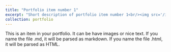 ```yaml
---
title: "Portfolio item number 1"
excerpt: "Short description of portfolio item number 1<br/><img src='/images/foo-bar-identity-th.jpg'>"
collection: portfolio
---
```


This is an item in your portfolio. It can be have images or nice text. If you name the file .md, it will be parsed as markdown. If you name the file .html, it will be parsed as HTML. 
